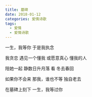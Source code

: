 ```yaml
---
title: 墓碑
date: 2018-01-12
categories: 爱情诗歌
tags:
  - 爱情
  - 爱情诗歌
---
```


一生，我等你
于是我执念
<!--more-->
我贪恋
遇见一个懂我
或愿意真心
懂我的人

陪她一起
静数日升月落
看
冬去春回

如果你不会来
那我，谁也不等
独自老去

在墓碑上刻下
一生，我等过你